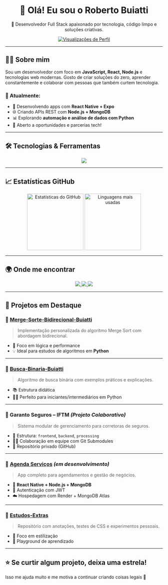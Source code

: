 <h1 align="center">👋 Olá! Eu sou o Roberto Buiatti</h1>

<p align="center">
  🚀 Desenvolvedor Full Stack apaixonado por tecnologia, código limpo e soluções criativas.
</p>

<p align="center">
  <a href="https://github.com/RobertoBuiatti">
    <img src="https://komarev.com/ghpvc/?username=RobertoBuiatti&style=flat-square&color=blue" alt="Visualizações de Perfil" />
  </a>
</p>

---

## 👨‍💻 Sobre mim

Sou um desenvolvedor com foco em **JavaScript, React, Node.js** e tecnologias web modernas. Gosto de criar soluções do zero, aprender constantemente e colaborar com pessoas que também curtem tecnologia.

### 💼 Atualmente:

- 📱 Desenvolvendo apps com **React Native + Expo**
- 🌐 Criando APIs REST com **Node.js + MongoDB**
- 📊 Explorando **automação e análise de dados com Python**
- 🤝 Aberto a oportunidades e parcerias tech!

---

## 🛠️ Tecnologias & Ferramentas

<div align="center">
  <img src="https://skillicons.dev/icons?i=js,ts,react,nodejs,html,css,python,c,mongodb,mysql,express,jest,firebase,git,github,vscode,postman,figma" />
</div>

---

## 📈 Estatísticas GitHub

<div align="center">
  <img height="180em" src="https://github-readme-stats.vercel.app/api?username=RobertoBuiatti&show_icons=true&theme=github_dark&include_all_commits=true&count_private=true" alt="Estatísticas do GitHub"/>
  <img height="180em" src="https://github-readme-stats.vercel.app/api/top-langs/?username=RobertoBuiatti&layout=compact&langs_count=8&theme=github_dark" alt="Linguagens mais usadas"/>
</div>

---

## 🌍 Onde me encontrar

<div align="center">
  <a href="https://www.instagram.com/roberto.buiatti/" target="_blank">
    <img src="https://img.shields.io/badge/-Instagram-%23E4405F?style=for-the-badge&logo=instagram&logoColor=white">
  </a>
  <a href="mailto:robertobuiatti2@gmail.com">
    <img src="https://img.shields.io/badge/-Gmail-%23333?style=for-the-badge&logo=gmail&logoColor=white">
  </a>
  <a href="https://www.linkedin.com/in/roberto-buiatti-10b403143" target="_blank">
    <img src="https://img.shields.io/badge/-LinkedIn-%230077B5?style=for-the-badge&logo=linkedin&logoColor=white">
  </a>
</div>

---

## 📌 Projetos em Destaque

### 🔹 [Merge-Sorte-Bidirecional-Buiatti](https://github.com/RobertoBuiatti/Merge-Sorte-Bidirecional-Buiatti)
> Implementação personalizada do algoritmo Merge Sort com abordagem bidirecional.

- 🧠 Foco em lógica e performance  
- 💡 Ideal para estudos de algoritmos em **Python**

---

### 🔹 [Busca-Binaria-Buiatti](https://github.com/RobertoBuiatti/Busca-Binaria-Buiatti)
> Algoritmo de busca binária com exemplos práticos e explicações.

- 📚 Estrutura didática  
- 👨‍🏫 Perfeito para iniciantes/intermediários em Python

---

### 🔹 Garanto Seguros – IFTM *(Projeto Colaborativo)*
> Sistema modular de gerenciamento para corretoras de seguros.

- 📂 Estrutura: `frontend`, `backend`, `processing`  
- 👨‍💻 Colaboração em equipe com Git Submodules  
- 🔐 Repositório privado (GitHub)

---

### 🔹 [Agenda Serviços](https://github.com/RobertoBuiatti) *(em desenvolvimento)*
> App completo para agendamentos e gestão de negócios.

- 📱 **React Native + Node.js + MongoDB**
- 🔐 Autenticação com JWT  
- ☁️ Hospedagem com Render + MongoDB Atlas

---

### 🔹 [Estudos-Extras](https://github.com/RobertoBuiatti/Estudos-Extras)
> Repositório com anotações, testes de CSS e experimentos pessoais.

- 🎨 Foco em estilização  
- 🧪 Playground de aprendizado

---

## ⭐️ Se curtir algum projeto, deixa uma estrela!  
Isso me ajuda muito e me motiva a continuar criando coisas legais 🚀
